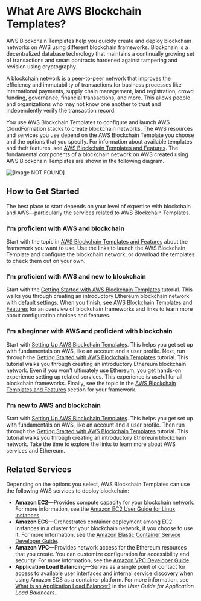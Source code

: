 # What Are AWS Blockchain Templates?<a name="what-are-blockchain-templates"></a>

AWS Blockchain Templates help you quickly create and deploy blockchain networks on AWS using different blockchain frameworks\. Blockchain is a decentralized database technology that maintains a continually growing set of transactions and smart contracts hardened against tampering and revision using cryptography\.

A blockchain network is a peer\-to\-peer network that improves the efficiency and immutability of transactions for business processes like international payments, supply chain management, land registration, crowd funding, governance, financial transactions, and more\. This allows people and organizations who may not know one another to trust and independently verify the transaction record\.

You use AWS Blockchain Templates to configure and launch AWS CloudFormation stacks to create blockchain networks\. The AWS resources and services you use depend on the AWS Blockchain Template you choose and the options that you specify\. For information about available templates and their features, see [AWS Blockchain Templates and Features](blockchain-template-features.md)\. The fundamental components of a blockchain network on AWS created using AWS Blockchain Templates are shown in the following diagram\.

![\[Image NOT FOUND\]](http://docs.aws.amazon.com/blockchain-templates/latest/developerguide/images/blockchain-components.png)

## How to Get Started<a name="blockchain-templates-where-to-start"></a>

The best place to start depends on your level of expertise with blockchain and AWS—particularly the services related to AWS Blockchain Templates\.

### I'm proficient with AWS and blockchain<a name="proficent-aws-proficient-framework"></a>

Start with the topic in [AWS Blockchain Templates and Features](blockchain-template-features.md) about the framework you want to use\. Use the links to launch the AWS Blockchain Template and configure the blockchain network, or download the templates to check them out on your own\.

### I'm proficient with AWS and new to blockchain<a name="proficent-aws-beginner-framework"></a>

Start with the [Getting Started with AWS Blockchain Templates](blockchain-templates-getting-started.md) tutorial\. This walks you through creating an introductory Ethereum blockchain network with default settings\. When you finish, see [AWS Blockchain Templates and Features](blockchain-template-features.md) for an overview of blockchain frameworks and links to learn more about configuration choices and features\.

### I'm a beginner with AWS and proficient with blockchain<a name="beginner-aws-expert-framework"></a>

Start with [Setting Up AWS Blockchain Templates](blockchain-templates-setting-up.md)\. This helps you get set up with fundamentals on AWS, like an account and a user profile\. Next, run through the [Getting Started with AWS Blockchain Templates](blockchain-templates-getting-started.md) tutorial\. This tutorial walks you through creating an introductory Ethereum blockchain network\. Even if you won't ultimately use Ethereum, you get hands\-on experience setting up related services\. This experience is useful for all blockchain frameworks\. Finally, see the topic in the [AWS Blockchain Templates and Features](blockchain-template-features.md) section for your framework\.

### I'm new to AWS and blockchain<a name="w3ab1b5c13c11"></a>

Start with [Setting Up AWS Blockchain Templates](blockchain-templates-setting-up.md)\. This helps you get set up with fundamentals on AWS, like an account and a user profile\. Then run through the [Getting Started with AWS Blockchain Templates](blockchain-templates-getting-started.md) tutorial\. This tutorial walks you through creating an introductory Ethereum blockchain network\. Take the time to explore the links to learn more about AWS services and Ethereum\.

## Related Services<a name="blockchain-templates-related-services"></a>

Depending on the options you select, AWS Blockchain Templates can use the following AWS services to deploy blockchain:
+ **Amazon EC2**—Provides compute capacity for your blockchain network\. For more information, see the [Amazon EC2 User Guide for Linux Instances](http://docs.aws.amazon.com/AWSEC2/latest/UserGuide/)\.
+ **Amazon ECS**—Orchestrates container deployment among EC2 instances in a cluster for your blockchain network, if you choose to use it\. For more information, see the [Amazon Elastic Container Service Developer Guide](http://docs.aws.amazon.com/AmazonECS/latest/developerguide/)\.
+ **Amazon VPC**—Provides network access for the Ethereum resources that you create\. You can customize configuration for accessibility and security\. For more information, see the [Amazon VPC Developer Guide](http://docs.aws.amazon.com/AmazonVPC/latest/DeveloperGuide/)\.
+ **Application Load Balancing**—Serves as a single point of contact for access to available user interfaces and internal service discovery when using Amazon ECS as a container platform\. For more information, see [What is an Application Load Balancer?](http://docs.aws.amazon.com/elasticloadbalancing/latest/application/introduction.html) in the *User Guide for Application Load Balancers\.*\.